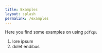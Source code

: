 ```yaml
---
title: Examples
layout: splash
permalink: /examples
---
```


Here you find some examples on using `pdfcpu`

1. lore ipsum
2. dolet endibus
